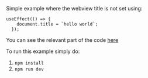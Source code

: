 Simple example where the webview title is not set using:
```
useEffect(() => {
    document.title = `hello world`;
  });
```

You can see the relevant part of the code [here](https://github.com/aristos13/example-webview/blob/153aaaf9f6f8d882f5f13a9d52f3cb420fa5b424/pages/index.js#L4)

To run this example simply do:
1. `npm install`
2. `npm run dev`
